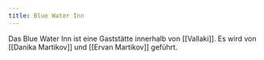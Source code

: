 ```yaml
---
title: Blue Water Inn
---
```


Das Blue Water Inn ist eine Gaststätte innerhalb von [[Vallaki]]. Es wird von [[Danika Martikov]] und [[Ervan Martikov]] geführt.